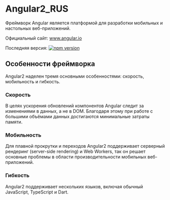# Angular2_RUS
Фреймворк Angular является платформой для разработки мобильных и настольных веб-приложений.

Официальный сайт: www.angular.io

Последняя версия: [![npm version](https://badge.fury.io/js/angular2.svg)](http://badge.fury.io/js/angular2)

## Особенности фреймворка
Angular2 наделен тремя основными особенностями: скорость, мобильность и гибкость.
### Скорость
В целях ускорения обновлений компонентов Angular следит за изменениями в данных, а не в DOM. Благодаря этому при работе с большими объёмами данных достигаются минимальные затраты памяти.
### Мобильность
Для плавной прокрутки и переходов Angular2 поддерживает серверный рендеринг (server-side rendering) и Web Workers, так он решает основные проблемы в области производительности мобильных веб-приложений.
### Гибкость
Angular2 поддерживает нескольких языков, включая обычный JavaScript, TypeScript и Dart. 
